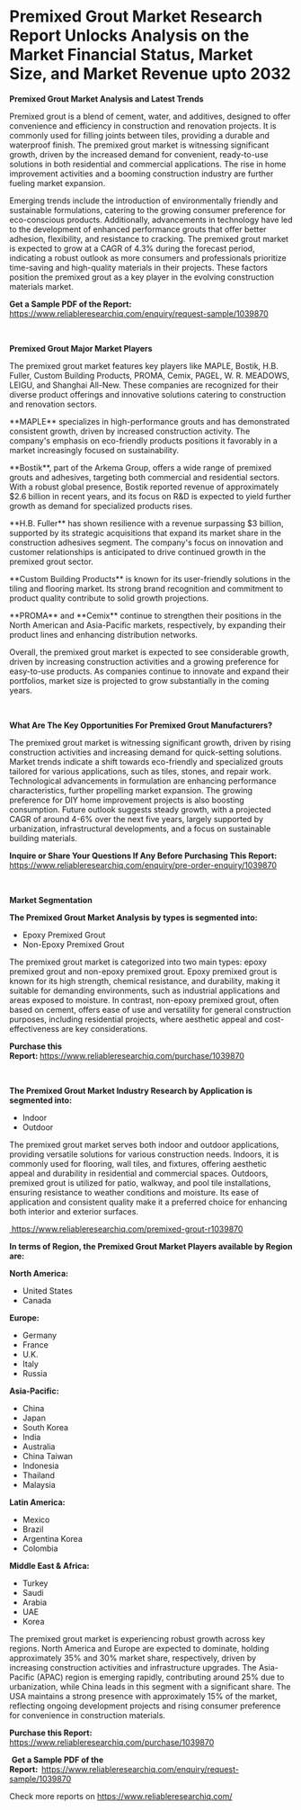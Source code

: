 <p><h1>Premixed Grout Market Research Report Unlocks Analysis on the Market Financial Status, Market Size, and Market Revenue upto 2032</h1></p><p><strong>Premixed Grout Market Analysis and Latest Trends</strong></p>
<p><p>Premixed grout is a blend of cement, water, and additives, designed to offer convenience and efficiency in construction and renovation projects. It is commonly used for filling joints between tiles, providing a durable and waterproof finish. The premixed grout market is witnessing significant growth, driven by the increased demand for convenient, ready-to-use solutions in both residential and commercial applications. The rise in home improvement activities and a booming construction industry are further fueling market expansion.</p><p>Emerging trends include the introduction of environmentally friendly and sustainable formulations, catering to the growing consumer preference for eco-conscious products. Additionally, advancements in technology have led to the development of enhanced performance grouts that offer better adhesion, flexibility, and resistance to cracking. The premixed grout market is expected to grow at a CAGR of 4.3% during the forecast period, indicating a robust outlook as more consumers and professionals prioritize time-saving and high-quality materials in their projects. These factors position the premixed grout as a key player in the evolving construction materials market.</p></p>
<p><strong>Get a Sample PDF of the Report:&nbsp;</strong> <a href="https://www.reliableresearchiq.com/enquiry/request-sample/1039870?utm_campaign=1144&utm_medium=2&utm_source=Github&utm_content=ia&utm_term=30012025&utm_id=premixed-grout">https://www.reliableresearchiq.com/enquiry/request-sample/1039870</a></p>
<p>&nbsp;</p>
<p><strong>Premixed Grout Major Market Players</strong></p>
<p><p>The premixed grout market features key players like MAPLE, Bostik, H.B. Fuller, Custom Building Products, PROMA, Cemix, PAGEL, W. R. MEADOWS, LEIGU, and Shanghai All-New. These companies are recognized for their diverse product offerings and innovative solutions catering to construction and renovation sectors.</p><p>**MAPLE** specializes in high-performance grouts and has demonstrated consistent growth, driven by increased construction activity. The company's emphasis on eco-friendly products positions it favorably in a market increasingly focused on sustainability.</p><p>**Bostik**, part of the Arkema Group, offers a wide range of premixed grouts and adhesives, targeting both commercial and residential sectors. With a robust global presence, Bostik reported revenue of approximately $2.6 billion in recent years, and its focus on R&D is expected to yield further growth as demand for specialized products rises.</p><p>**H.B. Fuller** has shown resilience with a revenue surpassing $3 billion, supported by its strategic acquisitions that expand its market share in the construction adhesives segment. The company's focus on innovation and customer relationships is anticipated to drive continued growth in the premixed grout sector.</p><p>**Custom Building Products** is known for its user-friendly solutions in the tiling and flooring market. Its strong brand recognition and commitment to product quality contribute to solid growth projections.</p><p>**PROMA** and **Cemix** continue to strengthen their positions in the North American and Asia-Pacific markets, respectively, by expanding their product lines and enhancing distribution networks.</p><p>Overall, the premixed grout market is expected to see considerable growth, driven by increasing construction activities and a growing preference for easy-to-use products. As companies continue to innovate and expand their portfolios, market size is projected to grow substantially in the coming years.</p></p>
<p>&nbsp;</p>
<p><strong>What Are The Key Opportunities For Premixed Grout Manufacturers?</strong></p>
<p><p>The premixed grout market is witnessing significant growth, driven by rising construction activities and increasing demand for quick-setting solutions. Market trends indicate a shift towards eco-friendly and specialized grouts tailored for various applications, such as tiles, stones, and repair work. Technological advancements in formulation are enhancing performance characteristics, further propelling market expansion. The growing preference for DIY home improvement projects is also boosting consumption. Future outlook suggests steady growth, with a projected CAGR of around 4-6% over the next five years, largely supported by urbanization, infrastructural developments, and a focus on sustainable building materials.</p></p>
<p><strong>Inquire or Share Your Questions If Any Before Purchasing This Report:</strong> <a href="https://www.reliableresearchiq.com/enquiry/pre-order-enquiry/1039870?utm_campaign=1144&utm_medium=2&utm_source=Github&utm_content=ia&utm_term=30012025&utm_id=premixed-grout">https://www.reliableresearchiq.com/enquiry/pre-order-enquiry/1039870</a></p>
<p>&nbsp;</p>
<p><strong>Market Segmentation</strong></p>
<p><strong>The Premixed Grout Market Analysis by types is segmented into:</strong></p>
<p><ul><li>Epoxy Premixed Grout</li><li>Non-Epoxy Premixed Grout</li></ul></p>
<p><p>The premixed grout market is categorized into two main types: epoxy premixed grout and non-epoxy premixed grout. Epoxy premixed grout is known for its high strength, chemical resistance, and durability, making it suitable for demanding environments, such as industrial applications and areas exposed to moisture. In contrast, non-epoxy premixed grout, often based on cement, offers ease of use and versatility for general construction purposes, including residential projects, where aesthetic appeal and cost-effectiveness are key considerations.</p></p>
<p><strong>Purchase this Report:&nbsp;</strong><a href="https://www.reliableresearchiq.com/purchase/1039870?utm_campaign=1144&utm_medium=2&utm_source=Github&utm_content=ia&utm_term=30012025&utm_id=premixed-grout">https://www.reliableresearchiq.com/purchase/1039870</a></p>
<p>&nbsp;</p>
<p><strong>The Premixed Grout Market Industry Research by Application is segmented into:</strong></p>
<p><ul><li>Indoor</li><li>Outdoor</li></ul></p>
<p><p>The premixed grout market serves both indoor and outdoor applications, providing versatile solutions for various construction needs. Indoors, it is commonly used for flooring, wall tiles, and fixtures, offering aesthetic appeal and durability in residential and commercial spaces. Outdoors, premixed grout is utilized for patio, walkway, and pool tile installations, ensuring resistance to weather conditions and moisture. Its ease of application and consistent quality make it a preferred choice for enhancing both interior and exterior surfaces.</p></p>
<p><a href="https://www.reliableresearchiq.com/premixed-grout-r1039870?utm_campaign=1144&utm_medium=2&utm_source=Github&utm_content=ia&utm_term=30012025&utm_id=premixed-grout">&nbsp;https://www.reliableresearchiq.com/premixed-grout-r1039870</a></p>
<p><strong>In terms of Region, the Premixed Grout Market Players available by Region are:</strong></p>
<p>
    <p> <strong> North America: </strong>
        <ul>
            <li>United States</li>
            <li>Canada</li>
        </ul>
        </p> 
    <p> <strong> Europe: </strong>
        <ul>
            <li>Germany</li>
            <li>France</li>
            <li>U.K.</li>
            <li>Italy</li>
            <li>Russia</li>
        </ul>
        </p> 
    <p> <strong> Asia-Pacific: </strong>
        <ul>
            <li>China</li>
            <li>Japan</li>
            <li>South Korea</li>
            <li>India</li>
            <li>Australia</li>
            <li>China Taiwan</li>
            <li>Indonesia</li>
            <li>Thailand</li>
            <li>Malaysia</li>
        </ul>
        </p> 
    <p> <strong> Latin America: </strong>
        <ul>
            <li>Mexico</li>
            <li>Brazil</li>
            <li>Argentina Korea</li>
            <li>Colombia</li>
        </ul>
        </p> 
    <p> <strong> Middle East & Africa: </strong>
        <ul>
            <li>Turkey</li>
            <li>Saudi</li>
            <li>Arabia</li>
            <li>UAE</li>
            <li>Korea</li>
        </ul>
    </p>
    </p>
<p><p>The premixed grout market is experiencing robust growth across key regions. North America and Europe are expected to dominate, holding approximately 35% and 30% market share, respectively, driven by increasing construction activities and infrastructure upgrades. The Asia-Pacific (APAC) region is emerging rapidly, contributing around 25% due to urbanization, while China leads in this segment with a significant share. The USA maintains a strong presence with approximately 15% of the market, reflecting ongoing development projects and rising consumer preference for convenience in construction materials.</p></p>
<p><strong>Purchase this Report: </strong><a href="https://www.reliableresearchiq.com/purchase/1039870?utm_campaign=1144&utm_medium=2&utm_source=Github&utm_content=ia&utm_term=30012025&utm_id=premixed-grout">https://www.reliableresearchiq.com/purchase/1039870</a></p>
<p>&nbsp;<strong>Get a Sample PDF of the Report:&nbsp;&nbsp;</strong><a href="https://www.reliableresearchiq.com/enquiry/request-sample/1039870?utm_campaign=1144&utm_medium=2&utm_source=Github&utm_content=ia&utm_term=30012025&utm_id=premixed-grout">https://www.reliableresearchiq.com/enquiry/request-sample/1039870</a></p>
<p><strong></strong></p>
<p>Check more reports on <a href="https://www.reliableresearchiq.com/?utm_campaign=1144&utm_medium=2&utm_source=Github&utm_content=ia&utm_term=30012025&utm_id=premixed-grout">https://www.reliableresearchiq.com/</a></p>